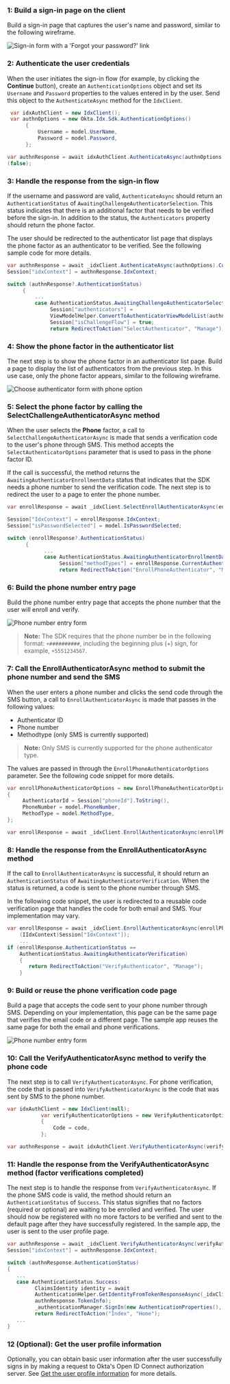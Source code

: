 ### 1: Build a sign-in page on the client

Build a sign-in page that captures the user's name and password, similar to the following wireframe.

<div class="half wireframe-border">

![Sign-in form with a 'Forgot your password?' link](/img/oie-embedded-sdk/wireframes/pwd-optional-sign-up-link-sign-in-page-g2r2.png)

</div>

<!--

Source image:

https://www.figma.com/file/YH5Zhzp66kGCglrXQUag2E/%F0%9F%8C%9F-Updated-Diagrams-for-Dev-Docs?node-id=2393%3A2128#233281241

Group 2, row 2

-->

### 2: Authenticate the user credentials

When the user initiates the sign-in flow (for example, by clicking the **Continue** button),
create an `AuthenticationOptions` object and set its `Username` and `Password` properties to the values entered in by the user. Send this object to the  `AuthenticateAsync` method for the `IdxClient`.

```csharp
 var idxAuthClient = new IdxClient();
 var authnOptions = new Okta.Idx.Sdk.AuthenticationOptions()
      {
          Username = model.UserName,
          Password = model.Password,
      };

var authnResponse = await idxAuthClient.AuthenticateAsync(authnOptions).ConfigureAwait
(false);
```

### 3: Handle the response from the sign-in flow

If the username and password are valid, `AuthenticateAsync` should return an `AuthenticationStatus` of `AwaitingChallengeAuthenticatorSelection`. This status indicates that there is an additional factor that needs to be verified before the sign-in. In addition to the status, the `Authenticators` property should return the phone factor.

The user should be redirected to the authenticator list page that displays
the phone factor as an authenticator to be verified. See the following sample code for more details.

```csharp
var authnResponse = await _idxClient.AuthenticateAsync(authnOptions).ConfigureAwait(false);
Session["idxContext"] = authnResponse.IdxContext;

switch (authnResponse?.AuthenticationStatus)
     {
         ...
         case AuthenticationStatus.AwaitingChallengeAuthenticatorSelection:
              Session["authenticators"] =
              ViewModelHelper.ConvertToAuthenticatorViewModelList(authnResponse.Authenticators);
              Session["isChallengeFlow"] = true;
              return RedirectToAction("SelectAuthenticator", "Manage");
```

### 4: Show the phone factor in the authenticator list

The next step is to show the phone factor in an authenticator list page. Build a page to display the list of authenticators from the previous step. In this use case, only the phone factor appears, similar to the following wireframe.

<div class="half wireframe-border">

![Choose authenticator form with phone option](/img/oie-embedded-sdk/wireframes/choose-authenticator-phone-form-g3r18.png)

</div>

<!--

Source image:

https://www.figma.com/file/YH5Zhzp66kGCglrXQUag2E/%F0%9F%8C%9F-Updated-Diagrams-for-Dev-Docs?node-id=2393%3A2128#233281241

Group 3, row 18

-->

### 5: Select the phone factor by calling the SelectChallengeAuthenticatorAsync method

When the user selects the **Phone** factor, a call to `SelectChallengeAuthenticatorAsync` is made that sends a verification code to the user's phone through SMS. This method accepts the `SelectAuthenticatorOptions` parameter that is used to pass in the phone factor ID.

If the call is successful, the method returns the `AwaitingAuthenticatorEnrollmentData` status that indicates that the SDK needs a phone number to send the verification code. The next step is to redirect the user to a page to enter the phone number.

```csharp
var enrollResponse = await _idxClient.SelectEnrollAuthenticatorAsync(enrollAuthenticatorOptions, (IIdxContext)Session["IdxContext"]);

Session["IdxContext"] = enrollResponse.IdxContext;
Session["isPasswordSelected"] = model.IsPasswordSelected;

switch (enrollResponse?.AuthenticationStatus)
      {
            ...
            case AuthenticationStatus.AwaitingAuthenticatorEnrollmentData:
                 Session["methodTypes"] = enrollResponse.CurrentAuthenticator.MethodTypes;
                 return RedirectToAction("EnrollPhoneAuthenticator", "Manage");
```

### 6: Build the phone number entry page

Build the phone number entry page that accepts the phone number that the user will enroll and verify.

<div class="half wireframe-border">

![Phone number entry form](/img/oie-embedded-sdk/wireframes/auth-enter-phone-number-form-g2r32.png)

</div>

<!--

Source image:

https://www.figma.com/file/YH5Zhzp66kGCglrXQUag2E/%F0%9F%8C%9F-Updated-Diagrams-for-Dev-Docs?node-id=2393%3A2128#233281241

Group 2, row 32

-->

> **Note:** The SDK requires that the phone number be in the following format: `+##########`, including the beginning plus (+) sign, for example, `+5551234567`.

### 7: Call the EnrollAuthenticatorAsync method to submit the phone number and send the SMS

When the user enters a phone number and clicks the send code through the SMS button, a call to `EnrollAuthenticatorAsync` is made that passes in the following values:

* Authenticator ID
* Phone number
* Methodtype (only SMS is currently supported)

> **Note:** Only SMS is currently supported for the phone authenticator type.

The values are passed in through the `EnrollPhoneAuthenticatorOptions` parameter. See the following code snippet for more details.

```csharp
var enrollPhoneAuthenticatorOptions = new EnrollPhoneAuthenticatorOptions
{
     AuthenticatorId = Session["phoneId"].ToString(),
     PhoneNumber = model.PhoneNumber,
     MethodType = model.MethodType,
};

var enrollResponse = await _idxClient.EnrollAuthenticatorAsync(enrollPhoneAuthenticatorOptions, (IIdxContext)Session["IdxContext"]);
```

### 8: Handle the response from the EnrollAuthenticatorAsync method

If the call to `EnrollAuthenticatorAsync` is successful, it should return an `AuthenticationStatus` of `AwaitingAuthenticatorVerification`. When the status is returned, a code is sent to the phone number through SMS.

In the following code snippet, the user is redirected to a reusable code verification page that handles the code for both email and SMS. Your implementation may vary.

```csharp
var enrollResponse = await _idxClient.EnrollAuthenticatorAsync(enrollPhoneAuthenticatorOptions,
    (IIdxContext)Session["IdxContext"]);
    ...
if (enrollResponse.AuthenticationStatus ==
    AuthenticationStatus.AwaitingAuthenticatorVerification)
    {
       return RedirectToAction("VerifyAuthenticator", "Manage");
    }
```

### 9: Build or reuse the phone verification code page

Build a page that accepts the code sent to your phone number through SMS. Depending on your implementation, this page can be the same page that verifies the email code or a different page. The sample app reuses the same page for both the email and phone verifications.

<div class="half wireframe-border">

![Phone number entry form](/img/oie-embedded-sdk/wireframes/sms-enter-verification-code-form-g2r42.png)

</div>

<!--

Source image:

https://www.figma.com/file/YH5Zhzp66kGCglrXQUag2E/%F0%9F%8C%9F-Updated-Diagrams-for-Dev-Docs?node-id=2393%3A2128#233281241

Group 2, row 42

-->

### 10: Call the VerifyAuthenticatorAsync method to verify the phone code

The next step is to call `VerifyAuthenticatorAsync`. For phone verification, the code that is passed into `VerifyAuthenticatorAsync` is the code that was sent by SMS to the phone number.

```csharp
var idxAuthClient = new IdxClient(null);
           var verifyAuthenticatorOptions = new VerifyAuthenticatorOptions
           {
               Code = code,
           };

var authnResponse = await idxAuthClient.VerifyAuthenticatorAsync(verifyAuthenticatorOptions, (IIdxContext)Session["idxContext"]);
```

### 11: Handle the response from the VerifyAuthenticatorAsync method (factor verifications completed)

The next step is to handle the response from `VerifyAuthenticatorAsync`. If the phone SMS code is valid, the method should return an `AuthenticationStatus` of `Success`. This status signifies that no factors (required or optional) are waiting to be enrolled and verified. The user should now be registered with no more factors to be verified and sent to the default page after they have successfully registered. In the sample app, the user is sent to the user profile page.

```csharp
var authnResponse = await _idxClient.VerifyAuthenticatorAsync(verifyAuthenticatorOptions, (IIdxContext)Session["idxContext"]);
Session["idxContext"] = authnResponse.IdxContext;

switch (authnResponse.AuthenticationStatus)
{
   ...
   case AuthenticationStatus.Success:
         ClaimsIdentity identity = await
         AuthenticationHelper.GetIdentityFromTokenResponseAsync(_idxClient.Configuration,
         authnResponse.TokenInfo);
         _authenticationManager.SignIn(new AuthenticationProperties(), identity);
         return RedirectToAction("Index", "Home");
   ...
}
```

### 12 (Optional): Get the user profile information

Optionally, you can obtain basic user information after the user successfully signs
in by making a request to Okta's Open ID Connect authorization server. See [Get the user profile information](/docs/guides/oie-embedded-sdk-use-case-basic-sign-in/aspnet/main/#get-the-user-profile-information) for more details.

